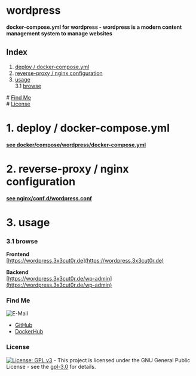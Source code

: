 # wordpress

**docker-compose.yml for wordpress - wordpress is a modern content management system to manage websites**

## Index

1. [deploy / docker-compose.yml](#deploy)
2. [reverse-proxy / nginx configuration](#reverse-proxy)
3. [usage](#usage)  
   3.1 [browse](#browse)

\# [Find Me](#findme)  
\# [License](#license)

# 1. deploy / docker-compose.yml <a name="deploy"></a>

**[see docker/compose/wordpress/docker-compose.yml](https://github.com/3x3cut0r/vps/blob/main/docker/compose/wordpress/docker-compose.yml)**

# 2. reverse-proxy / nginx configuration <a name="reverse-proxy"></a>

**[see nginx/conf.d/wordpress.conf](https://github.com/3x3cut0r/vps/blob/main/nginx/conf.d/wordpress.conf)**

# 3. usage <a name="usage"></a>

### 3.1 browse <a name="browse"></a>

**Frontend**  
[https://wordpress.3x3cut0r.de](https://wordpress.3x3cut0r.de)

**Backend**  
[https://wordpress.3x3cut0r.de/wp-admin](https://wordpress.3x3cut0r.de/wp-admin)

### Find Me <a name="findme"></a>

![E-Mail](https://img.shields.io/badge/E--Mail-executor55%40gmx.de-red)

- [GitHub](https://github.com/3x3cut0r)
- [DockerHub](https://hub.docker.com/u/3x3cut0r)

### License <a name="license"></a>

[![License: GPL v3](https://img.shields.io/badge/License-GPLv3-blue.svg)](https://www.gnu.org/licenses/gpl-3.0) - This project is licensed under the GNU General Public License - see the [gpl-3.0](https://www.gnu.org/licenses/gpl-3.0.en.html) for details.

